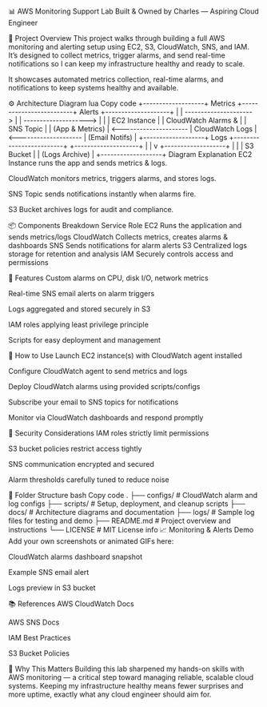📊 AWS Monitoring Support Lab
Built & Owned by Charles — Aspiring Cloud Engineer

🧠 Project Overview
This project walks through building a full AWS monitoring and alerting setup using EC2, S3, CloudWatch, SNS, and IAM. It’s designed to collect metrics, trigger alarms, and send real-time notifications so I can keep my infrastructure healthy and ready to scale.

It showcases automated metrics collection, real-time alarms, and notifications to keep systems healthy and available.

⚙️ Architecture Diagram
lua
Copy code
      +-------------------+        Metrics         +-------------------------+         Alerts        +--------------------+
      |                   | ---------------------> |                         | --------------------> |                    |
      |    EC2 Instance    |                        |    CloudWatch Alarms &   |                      |      SNS Topic      |
      |  (App & Metrics)   | <--------------------- |       CloudWatch Logs    | <-------------------- |  (Email Notifs)     |
      +-------------------+         Logs            +-------------------------+                       +--------------------+
              |
              |
              v
       +-------------------+
       |                   |
       |     S3 Bucket     |
       |  (Logs Archive)   |
       +-------------------+
Diagram Explanation
EC2 Instance runs the app and sends metrics & logs.

CloudWatch monitors metrics, triggers alarms, and stores logs.

SNS Topic sends notifications instantly when alarms fire.

S3 Bucket archives logs for audit and compliance.

📦 Components Breakdown
Service	Role
EC2	Runs the application and sends metrics/logs
CloudWatch	Collects metrics, creates alarms & dashboards
SNS	Sends notifications for alarm alerts
S3	Centralized logs storage for retention and analysis
IAM	Securely controls access and permissions

🚀 Features
Custom alarms on CPU, disk I/O, network metrics

Real-time SNS email alerts on alarm triggers

Logs aggregated and stored securely in S3

IAM roles applying least privilege principle

Scripts for easy deployment and management

🧪 How to Use
Launch EC2 instance(s) with CloudWatch agent installed

Configure CloudWatch agent to send metrics and logs

Deploy CloudWatch alarms using provided scripts/configs

Subscribe your email to SNS topics for notifications

Monitor via CloudWatch dashboards and respond promptly

🔐 Security Considerations
IAM roles strictly limit permissions

S3 bucket policies restrict access tightly

SNS communication encrypted and secured

Alarm thresholds carefully tuned to reduce noise

🧩 Folder Structure
bash
Copy code
.
├── configs/      # CloudWatch alarm and log configs
├── scripts/      # Setup, deployment, and cleanup scripts
├── docs/         # Architecture diagrams and documentation
├── logs/         # Sample log files for testing and demo
├── README.md     # Project overview and instructions
└── LICENSE       # MIT License info
📈 Monitoring & Alerts Demo
Add your own screenshots or animated GIFs here:

CloudWatch alarms dashboard snapshot

Example SNS email alert

Logs preview in S3 bucket

📚 References
AWS CloudWatch Docs

AWS SNS Docs

IAM Best Practices

S3 Bucket Policies

🎯 Why This Matters
Building this lab sharpened my hands-on skills with AWS monitoring — a critical step toward managing reliable, scalable cloud systems. Keeping my infrastructure healthy means fewer surprises and more uptime, exactly what any cloud engineer should aim for.
